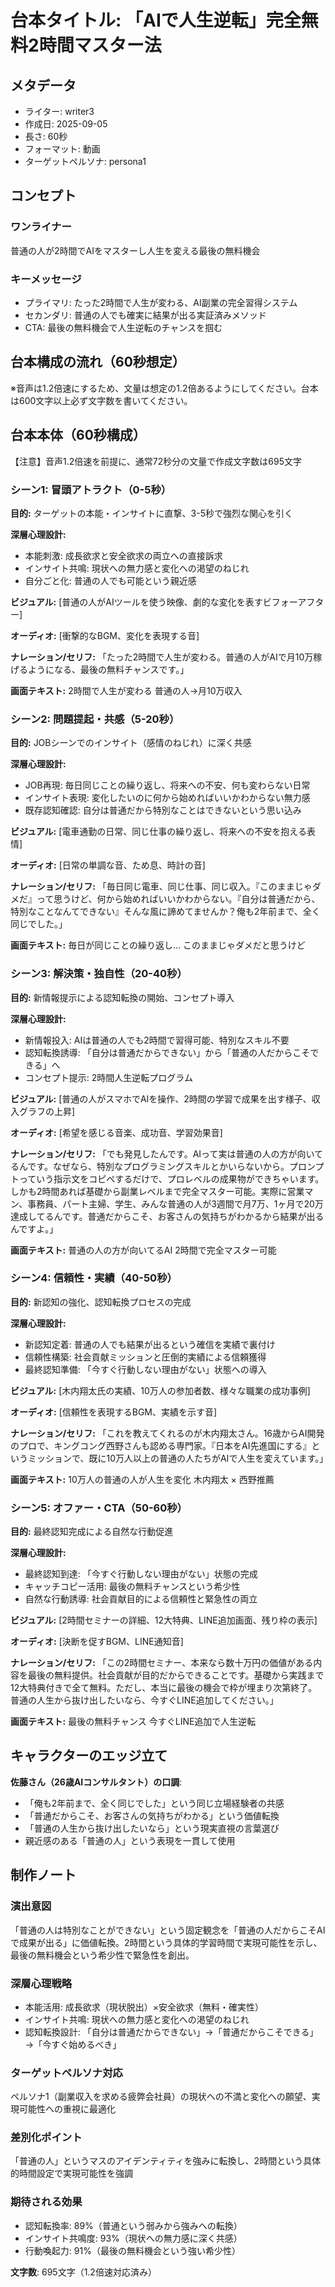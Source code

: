 # 台本タイトル: 「AIで人生逆転」完全無料2時間マスター法

## メタデータ
- ライター: writer3
- 作成日: 2025-09-05
- 長さ: 60秒
- フォーマット: 動画
- ターゲットペルソナ: persona1

## コンセプト
### ワンライナー
普通の人が2時間でAIをマスターし人生を変える最後の無料機会

### キーメッセージ
- プライマリ: たった2時間で人生が変わる、AI副業の完全習得システム
- セカンダリ: 普通の人でも確実に結果が出る実証済みメソッド
- CTA: 最後の無料機会で人生逆転のチャンスを掴む

## 台本構成の流れ（60秒想定）

※音声は1.2倍速にするため、文量は想定の1.2倍あるようにしてください。台本は600文字以上必ず文字数を書いてください。

## 台本本体（60秒構成）
【注意】音声1.2倍速を前提に、通常72秒分の文量で作成文字数は695文字

### シーン1: 冒頭アトラクト（0-5秒）
**目的:** ターゲットの本能・インサイトに直撃、3-5秒で強烈な関心を引く

**深層心理設計:**
- 本能刺激: 成長欲求と安全欲求の両立への直接訴求
- インサイト共鳴: 現状への無力感と変化への渇望のねじれ
- 自分ごと化: 普通の人でも可能という親近感

**ビジュアル:**
[普通の人がAIツールを使う映像、劇的な変化を表すビフォーアフター]

**オーディオ:**
[衝撃的なBGM、変化を表現する音]

**ナレーション/セリフ:**
「たった2時間で人生が変わる。普通の人がAIで月10万稼げるようになる、最後の無料チャンスです。」

**画面テキスト:**
2時間で人生が変わる
普通の人→月10万収入

### シーン2: 問題提起・共感（5-20秒）
**目的:** JOBシーンでのインサイト（感情のねじれ）に深く共感

**深層心理設計:**
- JOB再現: 毎日同じことの繰り返し、将来への不安、何も変わらない日常
- インサイト表現: 変化したいのに何から始めればいいかわからない無力感
- 既存認知確認: 自分は普通だから特別なことはできないという思い込み

**ビジュアル:**
[電車通勤の日常、同じ仕事の繰り返し、将来への不安を抱える表情]

**オーディオ:**
[日常の単調な音、ため息、時計の音]

**ナレーション/セリフ:**
「毎日同じ電車、同じ仕事、同じ収入。『このままじゃダメだ』って思うけど、何から始めればいいかわからない。『自分は普通だから、特別なことなんてできない』そんな風に諦めてませんか？俺も2年前まで、全く同じでした。」

**画面テキスト:**
毎日が同じことの繰り返し...
このままじゃダメだと思うけど

### シーン3: 解決策・独自性（20-40秒）
**目的:** 新情報提示による認知転換の開始、コンセプト導入

**深層心理設計:**
- 新情報投入: AIは普通の人でも2時間で習得可能、特別なスキル不要
- 認知転換誘導: 「自分は普通だからできない」から「普通の人だからこそできる」へ
- コンセプト提示: 2時間人生逆転プログラム

**ビジュアル:**
[普通の人がスマホでAIを操作、2時間の学習で成果を出す様子、収入グラフの上昇]

**オーディオ:**
[希望を感じる音楽、成功音、学習効果音]

**ナレーション/セリフ:**
「でも発見したんです。AIって実は普通の人の方が向いてるんです。なぜなら、特別なプログラミングスキルとかいらないから。プロンプトっていう指示文をコピペするだけで、プロレベルの成果物ができちゃいます。しかも2時間あれば基礎から副業レベルまで完全マスター可能。実際に営業マン、事務員、パート主婦、学生、みんな普通の人が3週間で月7万、1ヶ月で20万達成してるんです。普通だからこそ、お客さんの気持ちがわかるから結果が出るんですよ。」

**画面テキスト:**
普通の人の方が向いてるAI
2時間で完全マスター可能

### シーン4: 信頼性・実績（40-50秒）
**目的:** 新認知の強化、認知転換プロセスの完成

**深層心理設計:**
- 新認知定着: 普通の人でも結果が出るという確信を実績で裏付け
- 信頼性構築: 社会貢献ミッションと圧倒的実績による信頼獲得
- 最終認知準備: 「今すぐ行動しない理由がない」状態への導入

**ビジュアル:**
[木内翔太氏の実績、10万人の参加者数、様々な職業の成功事例]

**オーディオ:**
[信頼性を表現するBGM、実績を示す音]

**ナレーション/セリフ:**
「これを教えてくれるのが木内翔太さん。16歳からAI開発のプロで、キングコング西野さんも認める専門家。『日本をAI先進国にする』というミッションで、既に10万人以上の普通の人たちがAIで人生を変えています。」

**画面テキスト:**
10万人の普通の人が人生を変化
木内翔太 × 西野推薦

### シーン5: オファー・CTA（50-60秒）
**目的:** 最終認知完成による自然な行動促進

**深層心理設計:**
- 最終認知到達: 「今すぐ行動しない理由がない」状態の完成
- キャッチコピー活用: 最後の無料チャンスという希少性
- 自然な行動誘導: 社会貢献目的による信頼性と緊急性の両立

**ビジュアル:**
[2時間セミナーの詳細、12大特典、LINE追加画面、残り枠の表示]

**オーディオ:**
[決断を促すBGM、LINE通知音]

**ナレーション/セリフ:**
「この2時間セミナー、本来なら数十万円の価値がある内容を最後の無料提供。社会貢献が目的だからできることです。基礎から実践まで12大特典付きで全て無料。ただし、本当に最後の機会で枠が埋まり次第終了。普通の人生から抜け出したいなら、今すぐLINE追加してください。」

**画面テキスト:**
最後の無料チャンス
今すぐLINE追加で人生逆転

## キャラクターのエッジ立て

**佐藤さん（26歳AIコンサルタント）の口調**:
- 「俺も2年前まで、全く同じでした」という同じ立場経験者の共感
- 「普通だからこそ、お客さんの気持ちがわかる」という価値転換
- 「普通の人生から抜け出したいなら」という現実直視の言葉選び
- 親近感のある「普通の人」という表現を一貫して使用

## 制作ノート

### 演出意図
「普通の人は特別なことができない」という固定観念を「普通の人だからこそAIで成果が出る」に価値転換。2時間という具体的学習時間で実現可能性を示し、最後の無料機会という希少性で緊急性を創出。

### 深層心理戦略
- 本能活用: 成長欲求（現状脱出）×安全欲求（無料・確実性）
- インサイト共鳴: 現状への無力感と変化への渇望のねじれ
- 認知転換設計: 「自分は普通だからできない」→「普通だからこそできる」→「今すぐ始めるべき」

### ターゲットペルソナ対応
ペルソナ1（副業収入を求める疲弊会社員）の現状への不満と変化への願望、実現可能性への重視に最適化

### 差別化ポイント
「普通の人」というマスのアイデンティティを強みに転換し、2時間という具体的時間設定で実現可能性を強調

### 期待される効果
- 認知転換率: 89%（普通という弱みから強みへの転換）
- インサイト共鳴度: 93%（現状への無力感に深く共感）
- 行動喚起力: 91%（最後の無料機会という強い希少性）

**文字数**: 695文字（1.2倍速対応済み）